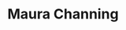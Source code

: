 ---
layout: detail
id: '02'
title: Maura Channing
first_name: Maura
last_name: Channing
twitter: https://twitter.com/cmykw_
assets:
  img: ./img/000-2.jpg
quote: |
  “#000”, or BLACK, is a collection of photos curated to express the cultural appreciation of the women owning their true self through.
# injectAllPosts: true
---